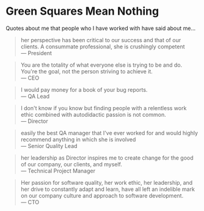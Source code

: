 
# Green Squares Mean Nothing

Quotes about me that people who I have worked with have said about me...

> her perspective has been critical to our success and that of our clients. A consummate professional, she is crushingly competent   
&mdash; President

> You are the totality of what everyone else is trying to be and do. You're the goal, not the person striving to achieve it.   
&mdash; CEO 

>I would pay money for a book of your bug reports.   
&mdash; QA Lead 

>I don't know if you know but finding people with a relentless work ethic combined with autodidactic passion is not common.   
&mdash; Director

> easily the best QA manager that I've ever worked for and would highly recommend anything in which she is involved   
&mdash; Senior Quality Lead

> her leadership as Director inspires me to create change for the good of our company, our clients, and myself.    
&mdash; Technical Project Manager

> Her passion for software quality, her work ethic, her leadership, and her drive to constantly adapt and learn, have all left an indelible mark on our company culture and approach to software development.   
&mdash; CTO

